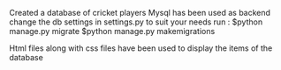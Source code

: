 Created a database of cricket players
Mysql has been used as backend
change the db settings in settings.py to suit your needs
run :
    $python manage.py migrate
    $python manage.py makemigrations
    
Html files along with css files have been used to display the items of the database
    
 
